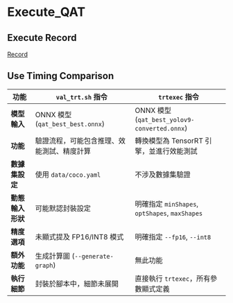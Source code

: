 # Execute_QAT

## Execute Record
[Record](./execute_record/qat_record.env)  

## Use Timing Comparison


| 功能           | `val_trt.sh` 指令                                      | `trtexec` 指令                                         |
|----------------|------------------------------------------------------|-------------------------------------------------------|
| **模型輸入**   | ONNX 模型 (`qat_best_best.onnx`)                     | ONNX 模型 (`qat_best_yolov9-converted.onnx`)          |
| **功能**       | 驗證流程，可能包含推理、效能測試、精度計算             | 轉換模型為 TensorRT 引擎，並進行效能測試             |
| **數據集設定** | 使用 `data/coco.yaml`                                | 不涉及數據集驗證                                      |
| **動態輸入形狀** | 可能默認封裝設定                                    | 明確指定 `minShapes`, `optShapes`, `maxShapes`        |
| **精度選項**   | 未顯式提及 FP16/INT8 模式                            | 明確指定 `--fp16`, `--int8`                           |
| **額外功能**   | 生成計算圖 (`--generate-graph`)                      | 無此功能                                              |
| **執行細節**   | 封裝於腳本中，細節未展開                             | 直接執行 `trtexec`，所有參數顯式定義                 |
